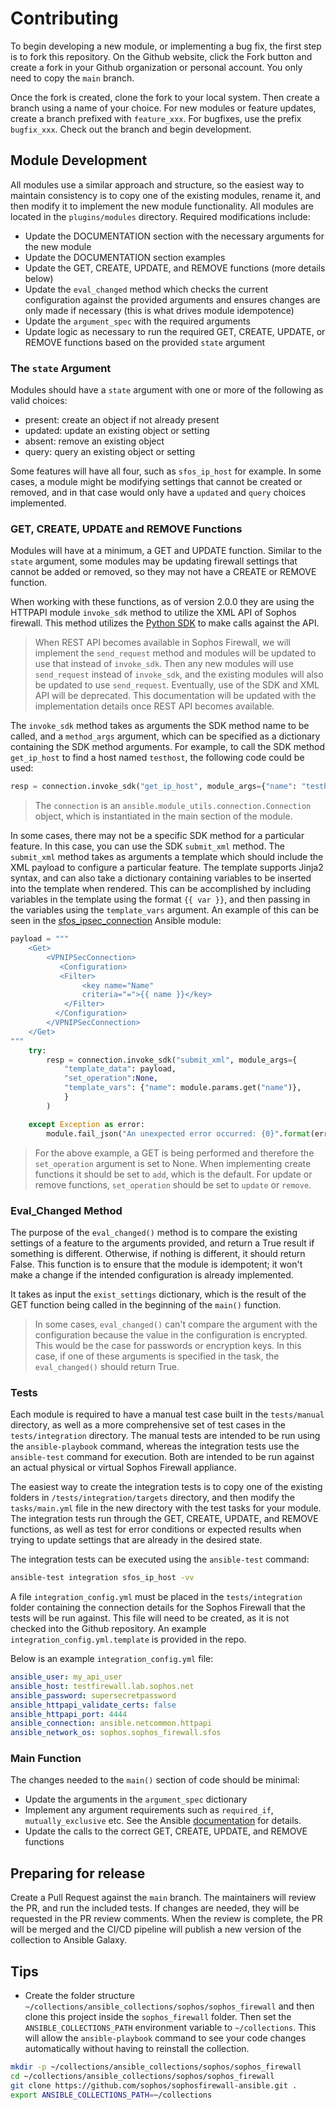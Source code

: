 # Contributing
To begin developing a new module, or implementing a bug fix, the first step is to fork this repository. On the Github website, click the Fork button and create a fork in your Github organization or personal account. You only need to copy the `main` branch.

Once the fork is created, clone the fork to your local system. Then create a branch using a name of your choice. For new modules or feature updates, create a branch prefixed with `feature_xxx`. For bugfixes, use the prefix `bugfix_xxx`. Check out the branch and begin development. 

## Module Development
All modules use a similar approach and structure, so the easiest way to maintain consistency is to copy one of the existing modules, rename it, and then modify it to implement the new module functionality. All modules are located in the `plugins/modules` directory. Required modifications include:
- Update the DOCUMENTATION section with the necessary arguments for the new module
- Update the DOCUMENTATION section examples
- Update the GET, CREATE, UPDATE, and REMOVE functions (more details below)
- Update the `eval_changed` method which checks the current configuration against the provided arguments and ensures changes are only made if necessary (this is what drives module idempotence)
- Update the `argument_spec` with the required arguments
- Update logic as necessary to run the required GET, CREATE, UPDATE, or REMOVE functions based on the provided `state` argument

### The `state` Argument
Modules should have a `state` argument with one or more of the following as valid choices:
- present: create an object if not already present
- updated: update an existing object or setting
- absent: remove an existing object
- query: query an existing object or setting

Some features will have all four, such as `sfos_ip_host` for example. In some cases, a module might be modifying settings that cannot be created or removed, and in that case would only have a `updated` and `query` choices implemented. 

### GET, CREATE, UPDATE and REMOVE Functions
Modules will have at a minimum, a GET and UPDATE function. Similar to the `state` argument, some modules may be updating firewall settings that cannot be added or removed, so they may not have a CREATE or REMOVE function. 

When working with these functions, as of version 2.0.0 they are using the HTTPAPI module `invoke_sdk` method to utilize the XML API of Sophos firewall. This method utilizes the [Python SDK](https://sophosfirewall-python.readthedocs.io) to make calls against the API. 

> When REST API becomes available in Sophos Firewall, we will implement the `send_request` method and modules will be updated to use that instead of `invoke_sdk`.  Then any new modules will use `send_request` instead of `invoke_sdk`, and the existing modules will also be updated to use `send_request`. Eventually, use of the SDK and XML API will be deprecated. This documentation will be updated with the implementation details once REST API becomes available.  

The `invoke_sdk` method takes as arguments the SDK method name to be called, and a `method_args` argument, which can be specified as a dictionary containing the SDK method arguments. For example, to call the SDK method `get_ip_host` to find a host named `testhost`, the following code could be used:
 
```python
resp = connection.invoke_sdk("get_ip_host", module_args={"name": "testhost"})
```
> The `connection` is an `ansible.module_utils.connection.Connection` object, which is instantiated in the main section of the module.

In some cases, there may not be a specific SDK method for a particular feature. In this case, you can use the SDK `submit_xml` method. The `submit_xml` method takes as arguments a template which should include the XML payload to configure a particular feature. The template supports Jinja2 syntax, and can also take a dictionary containing variables to be inserted into the template when rendered. This can be accomplished by including variables in the template using the format `{{ var }}`, and then passing in the variables using the `template_vars` argument. An example of this can be seen in the [sfos_ipsec_connection](https://github.com/sophos/sophosfirewall-ansible/blob/httpapi/plugins/modules/sfos_ipsec_connection.py) Ansible module: 

```python
payload = """
    <Get>
        <VPNIPSecConnection>
           <Configuration>
           <Filter>
                <key name="Name" 
                criteria="=">{{ name }}</key>
            </Filter>
          </Configuration>
        </VPNIPSecConnection>
    </Get>
"""
    try:
        resp = connection.invoke_sdk("submit_xml", module_args={
            "template_data": payload,
            "set_operation":None,
            "template_vars": {"name": module.params.get("name")},
            }
        )

    except Exception as error:
        module.fail_json("An unexpected error occurred: {0}".format(error), **result)

```
> For the above example, a GET is being performed and therefore the `set_operation` argument is set to None. When implementing create functions it should be set to `add`, which is the default. For update or remove functions, `set_operation` should be set to `update` or `remove`. 

### Eval_Changed Method
The purpose of the `eval_changed()` method is to compare the existing settings of a feature to the arguments provided, and return a True result if something is different. Otherwise, if nothing is different, it should return False. This function is to ensure that the module is idempotent; it won't make a change if the intended configuration is already implemented.

It takes as input the `exist_settings` dictionary, which is the result of the GET function being called in the beginning of the `main()` function. 

> In some cases, `eval_changed()` can't compare the argument with the configuration because the value in the configuration is encrypted. This would be the case for passwords or encryption keys. In this case, if one of these arguments is specified in the task, the `eval_changed()` should return True.

### Tests
Each module is required to have a manual test case built in the `tests/manual` directory, as well as a more comprehensive set of test cases in the `tests/integration` directory. The manual tests are intended to be run using the `ansible-playbook` command, whereas the integration tests use the `ansible-test` command for execution. Both are intended to be run against an actual physical or virtual Sophos Firewall appliance.

The easiest way to create the integration tests is to copy one of the existing folders in `/tests/integration/targets` directory, and then modify the `tasks/main.yml` file in the new directory with the test tasks for your module. The integration tests run through the GET, CREATE, UPDATE, and REMOVE functions, as well as test for error conditions or expected results when trying to update settings that are already in the desired state. 

The integration tests can be executed using the `ansible-test` command:
```bash
ansible-test integration sfos_ip_host -vv
```
A file `integration_config.yml` must be placed in the `tests/integration` folder containing the connection details for the Sophos Firewall that the tests will be run against. This file will need to be created, as it is not checked into the Github repository. An example `integration_config.yml.template` is provided in the repo. 

Below is an example `integration_config.yml` file:

```yaml
ansible_user: my_api_user
ansible_host: testfirewall.lab.sophos.net
ansible_password: supersecretpassword
ansible_httpapi_validate_certs: false
ansible_httpapi_port: 4444
ansible_connection: ansible.netcommon.httpapi
ansible_network_os: sophos.sophos_firewall.sfos
```

###  Main Function
The changes needed to the `main()` section of code should be minimal:
- Update the arguments in the `argument_spec` dictionary
- Implement any argument requirements such as `required_if`, `mutually_exclusive` etc. See the Ansible [documentation](https://docs.ansible.com/ansible/latest/dev_guide/developing_program_flow_modules.html#dependencies-between-module-options) for details.
- Update the calls to the correct GET, CREATE, UPDATE, and REMOVE functions

## Preparing for release
Create a Pull Request against the `main` branch. The maintainers will review the PR, and run the included tests. If changes are needed, they will be requested in the PR review comments. When the review is complete, the PR will be merged and the CI/CD pipeline will publish a new version of the collection to Ansible Galaxy.

## Tips
- Create the folder structure `~/collections/ansible_collections/sophos/sophos_firewall` and then clone this project inside the `sophos_firewall` folder. Then set the `ANSIBLE_COLLECTIONS_PATH` environment variable to `~/collections`. This will allow the `ansible-playbook` command to see your code changes automatically without having to reinstall the collection.

```bash
mkdir -p ~/collections/ansible_collections/sophos/sophos_firewall
cd ~/collections/ansible_collections/sophos/sophos_firewall
git clone https://github.com/sophos/sophosfirewall-ansible.git .
export ANSIBLE_COLLECTIONS_PATH=~/collections
```